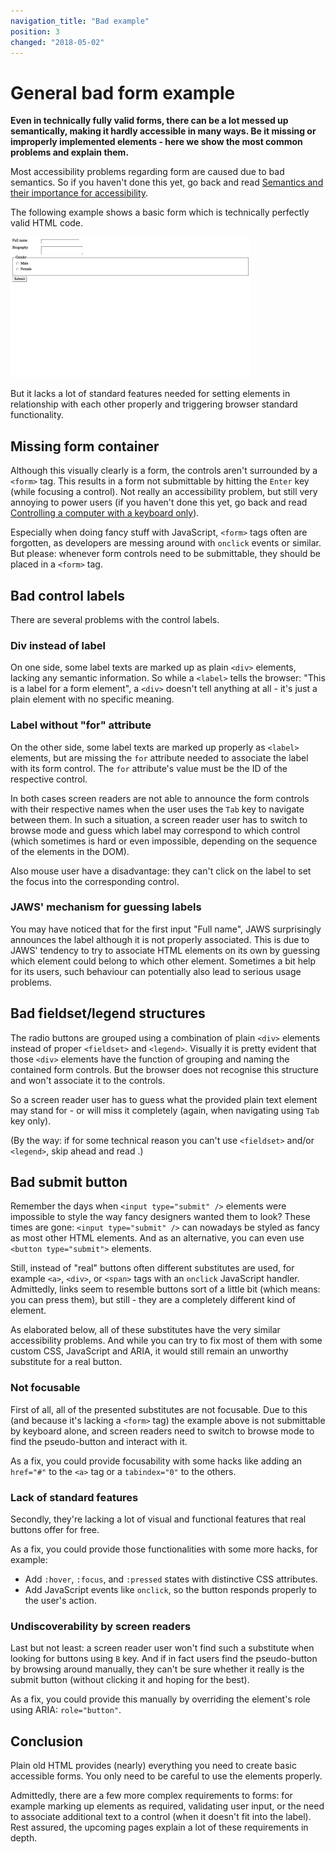 ```yaml
---
navigation_title: "Bad example"
position: 3
changed: "2018-05-02"
---
```


# General bad form example

**Even in technically fully valid forms, there can be a lot messed up semantically, making it hardly accessible in many ways. Be it missing or improperly implemented elements - here we show the most common problems and explain them.**

Most accessibility problems regarding form are caused due to bad semantics. So if you haven't done this yet, go back and read [Semantics and their importance for accessibility](/pages/knowledge/semantics).

The following example shows a basic form which is technically perfectly valid HTML code.

[![](_examples/generally-bad-form/_example.png)](_examples/generally-bad-form)

But it lacks a lot of standard features needed for setting elements in relationship with each other properly and triggering browser standard functionality.

## Missing form container

Although this visually clearly is a form, the controls aren't surrounded by a `<form>` tag. This results in a form not submittable by hitting the `Enter` key (while focusing a control). Not really an accessibility problem, but still very annoying to power users (if you haven't done this yet, go back and read [Controlling a computer with a keyboard only](/pages/knowledge/keyboard-only/controlling-a-computer)).

Especially when doing fancy stuff with JavaScript, `<form>` tags often are forgotten, as developers are messing around with `onclick` events or similar. But please: whenever form controls need to be submittable, they should be placed in a `<form>` tag.

## Bad control labels

There are several problems with the control labels.

### Div instead of label

On one side, some label texts are marked up as plain `<div>` elements, lacking any semantic information. So while a `<label>` tells the browser: "This is a label for a form element", a `<div>` doesn't tell anything at all - it's just a plain element with no specific meaning.

### Label without "for" attribute

On the other side, some label texts are marked up properly as `<label>` elements, but are missing the `for` attribute needed to associate the label with its form control. The `for` attribute's value must be the ID of the respective control.

In both cases screen readers are not able to announce the form controls with their respective names when the user uses the `Tab` key to navigate between them. In such a situation, a screen reader user has to switch to browse mode and guess which label may correspond to which control (which sometimes is hard or even impossible, depending on the sequence of the elements in the DOM).

Also mouse user have a disadvantage: they can't click on the label to set the focus into the corresponding control.

### JAWS' mechanism for guessing labels

You may have noticed that for the first input "Full name", JAWS surprisingly announces the label although it is not properly associated. This is due to JAWS' tendency to try to associate HTML elements on its own by guessing which element could belong to which other element. Sometimes a bit help for its users, such behaviour can potentially also lead to serious usage problems.

## Bad fieldset/legend structures

The radio buttons are grouped using a combination of plain `<div>` elements instead of proper `<fieldset>` and `<legend>`. Visually it is pretty evident that those `<div>` elements have the function of grouping and naming the contained form controls. But the browser does not recognise this structure and won't associate it to the controls.

So a screen reader user has to guess what the provided plain text element may stand for - or will miss it completely (again, when navigating using `Tab` key only).

(By the way: if for some technical reason you can't use `<fieldset>` and/or `<legend>`, skip ahead and read [](@page-106).)

## Bad submit button

Remember the days when `<input type="submit" />` elements were impossible to style the way fancy designers wanted them to look? These times are gone: `<input type="submit" />` can nowadays be styled as fancy as most other HTML elements. And as an alternative, you can even use `<button type="submit">` elements.

Still, instead of "real" buttons often different substitutes are used, for example `<a>`, `<div>`, or `<span>` tags with an `onclick` JavaScript handler. Admittedly, links seem to resemble buttons sort of a little bit (which means: you can press them), but still - they are a completely different kind of element.

As elaborated below, all of these substitutes have the very similar accessibility problems. And while you can try to fix most of them with some custom CSS, JavaScript and ARIA, it would still remain an unworthy substitute for a real button.

### Not focusable

First of all, all of the presented substitutes are not focusable. Due to this (and because it's lacking a `<form>` tag) the example above is not submittable by keyboard alone, and screen readers need to switch to browse mode to find the pseudo-button and interact with it.

As a fix, you could provide focusability with some hacks like adding an `href="#"` to the `<a>` tag or a `tabindex="0"` to the others.

### Lack of standard features

Secondly, they're lacking a lot of visual and functional features that real buttons offer for free.

As a fix, you could provide those functionalities with some more hacks, for example:

- Add `:hover`, `:focus`, and `:pressed` states with distinctive CSS attributes.
- Add JavaScript events like `onclick`, so the button responds properly to the user's action.

### Undiscoverability by screen readers

Last but not least: a screen reader user won't find such a substitute when looking for buttons using `B` key. And if in fact users find the pseudo-button by browsing around manually, they can't be sure whether it really is the submit button (without clicking it and hoping for the best).

As a fix, you could provide this manually by overriding the element's role using ARIA: `role="button"`.

## Conclusion

Plain old HTML provides (nearly) everything you need to create basic accessible forms. You only need to be careful to use the elements properly.

Admittedly, there are a few more complex requirements to forms: for example marking up elements as required, validating user input, or the need to associate additional text to a control (when it doesn't fit into the label). Rest assured, the upcoming pages explain a lot of these requirements in depth.
